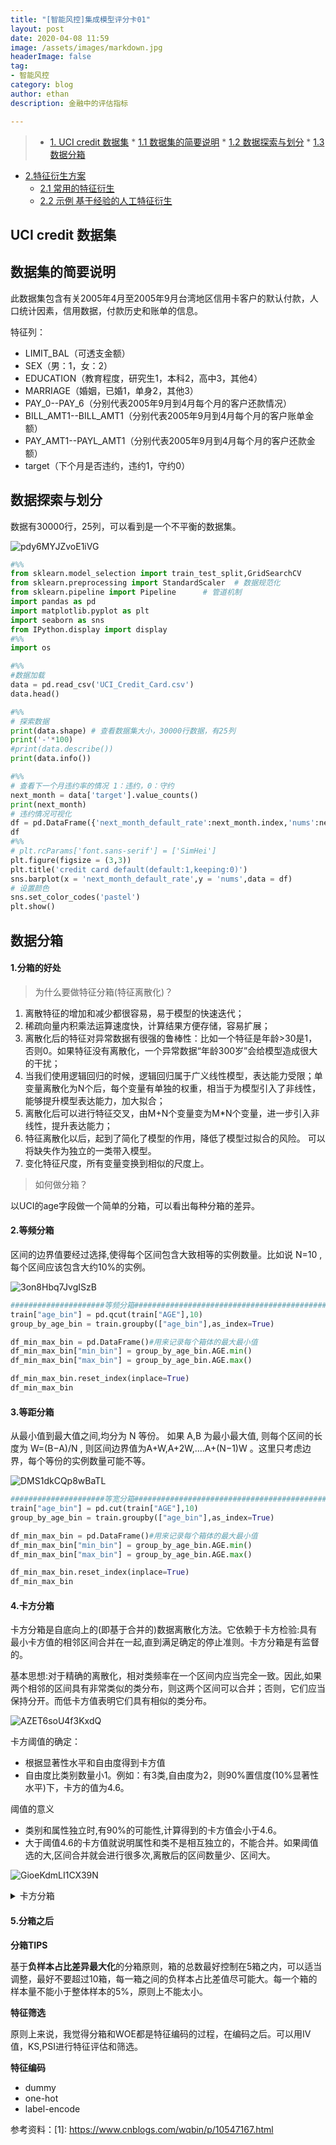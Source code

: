 ```yaml
---
title: "[智能风控]集成模型评分卡01"
layout: post
date: 2020-04-08 11:59
image: /assets/images/markdown.jpg
headerImage: false
tag:
- 智能风控
category: blog
author: ethan
description: 金融中的评估指标

---
```


> * [1. UCI credit 数据集](#1)
	* [1.1 数据集的简要说明](#1.1)
	* [1.2 数据探索与划分](#1.2)
	* [1.3 数据分箱](#1.3)
* [2.特征衍生方案](#2)
	* [2.1 常用的特征衍生](#2.1)
	* [2.2 示例 基于经验的人工特征衍生](#2.2)

<h2 id="1">UCI credit 数据集</h2>

<h2 id="1.1">数据集的简要说明</h2>

此数据集包含有关2005年4月至2005年9月台湾地区信用卡客户的默认付款，人口统计因素，信用数据，付款历史和账单的信息。

特征列：

- LIMIT_BAL（可透支金额） 
- SEX（男：1，女：2） 
- EDUCATION（教育程度，研究生1，本科2，高中3，其他4） 
- MARRIAGE（婚姻，已婚1，单身2，其他3）
- PAY_0--PAY_6（分别代表2005年9月到4月每个月的客户还款情况）
- BILL_AMT1--BILL_AMT1（分别代表2005年9月到4月每个月的客户账单金额）
- PAY_AMT1--PAYL_AMT1（分别代表2005年9月到4月每个月的客户还款金额）
- target（下个月是否违约，违约1，守约0）

<h2 id="1.2">数据探索与划分</h2>


数据有30000行，25列，可以看到是一个不平衡的数据集。

![pdy6MYJZvoE1iVG](https://i.loli.net/2020/04/11/pdy6MYJZvoE1iVG.png)

```python
#%%
from sklearn.model_selection import train_test_split,GridSearchCV
from sklearn.preprocessing import StandardScaler  # 数据规范化
from sklearn.pipeline import Pipeline      # 管道机制
import pandas as pd
import matplotlib.pyplot as plt
import seaborn as sns
from IPython.display import display
#%%
import os

#%%
#数据加载
data = pd.read_csv('UCI_Credit_Card.csv')
data.head()

#%%
# 探索数据
print(data.shape) # 查看数据集大小，30000行数据，有25列
print('-'*100)
#print(data.describe())
print(data.info())

#%%
# 查看下一个月违约率的情况 1：违约，0：守约
next_month = data['target'].value_counts()
print(next_month)
# 违约情况可视化
df = pd.DataFrame({'next_month_default_rate':next_month.index,'nums':next_month.values})
df
#%%
# plt.rcParams['font.sans-serif'] = ['SimHei']
plt.figure(figsize = (3,3))
plt.title('credit card default(default:1,keeping:0)')
sns.barplot(x = 'next_month_default_rate',y = 'nums',data = df)
# 设置颜色
sns.set_color_codes('pastel')
plt.show()
```

<h2 id="1.2">数据分箱</h2>

<h4 id="1.2.1">1.分箱的好处</h4>

> 为什么要做特征分箱(特征离散化)？

1. 离散特征的增加和减少都很容易，易于模型的快速迭代；
2. 稀疏向量内积乘法运算速度快，计算结果方便存储，容易扩展；
3. 离散化后的特征对异常数据有很强的鲁棒性：比如一个特征是年龄>30是1，否则0。如果特征没有离散化，一个异常数据“年龄300岁”会给模型造成很大的干扰；
4. 当我们使用逻辑回归的时候，逻辑回归属于广义线性模型，表达能力受限；单变量离散化为N个后，每个变量有单独的权重，相当于为模型引入了非线性，能够提升模型表达能力，加大拟合；
5. 离散化后可以进行特征交叉，由M+N个变量变为M*N个变量，进一步引入非线性，提升表达能力；
6. 特征离散化以后，起到了简化了模型的作用，降低了模型过拟合的风险。
可以将缺失作为独立的一类带入模型。
7. 变化特征尺度，所有变量变换到相似的尺度上。

> 如何做分箱？

以UCI的age字段做一个简单的分箱，可以看出每种分箱的差异。

<h4 id="1.2.2">2.等频分箱</h4>

区间的边界值要经过选择,使得每个区间包含大致相等的实例数量。比如说 N=10 ,每个区间应该包含大约10%的实例。

![3on8Hbq7JvgISzB](https://i.loli.net/2020/04/11/3on8Hbq7JvgISzB.png)

```python
#####################等频分箱#################################################
train["age_bin"] = pd.qcut(train["AGE"],10)
group_by_age_bin = train.groupby(["age_bin"],as_index=True)

df_min_max_bin = pd.DataFrame()#用来记录每个箱体的最大最小值
df_min_max_bin["min_bin"] = group_by_age_bin.AGE.min()
df_min_max_bin["max_bin"] = group_by_age_bin.AGE.max()

df_min_max_bin.reset_index(inplace=True)
df_min_max_bin
```

<h4 id="1.2.3">3.等距分箱</h4>

从最小值到最大值之间,均分为 N 等份。 如果 A,B 为最小最大值, 则每个区间的长度为 W=(B−A)/N , 则区间边界值为A+W,A+2W,….A+(N−1)W 。这里只考虑边界，每个等份的实例数量可能不等。

![DMS1dkCQp8wBaTL](https://i.loli.net/2020/04/11/DMS1dkCQp8wBaTL.png)

```python
#####################等宽分箱###################################################
train["age_bin"] = pd.cut(train["AGE"],10)
group_by_age_bin = train.groupby(["age_bin"],as_index=True)

df_min_max_bin = pd.DataFrame()#用来记录每个箱体的最大最小值
df_min_max_bin["min_bin"] = group_by_age_bin.AGE.min()
df_min_max_bin["max_bin"] = group_by_age_bin.AGE.max()

df_min_max_bin.reset_index(inplace=True)
df_min_max_bin
```

<h4 id="1.2.4">4.卡方分箱</h4>

卡方分箱是自底向上的(即基于合并的)数据离散化方法。它依赖于卡方检验:具有最小卡方值的相邻区间合并在一起,直到满足确定的停止准则。卡方分箱是有监督的。

基本思想:对于精确的离散化，相对类频率在一个区间内应当完全一致。因此,如果两个相邻的区间具有非常类似的类分布，则这两个区间可以合并；否则，它们应当保持分开。而低卡方值表明它们具有相似的类分布。

![AZET6soU4f3KxdQ](https://i.loli.net/2020/04/11/AZET6soU4f3KxdQ.png)

卡方阈值的确定：

- 根据显著性水平和自由度得到卡方值
- 自由度比类别数量小1。例如：有3类,自由度为2，则90%置信度(10%显著性水平)下，卡方的值为4.6。

阈值的意义

- 类别和属性独立时,有90%的可能性,计算得到的卡方值会小于4.6。
- 大于阈值4.6的卡方值就说明属性和类不是相互独立的，不能合并。如果阈值选的大,区间合并就会进行很多次,离散后的区间数量少、区间大。

![GioeKdmLI1CX39N](https://i.loli.net/2020/04/11/GioeKdmLI1CX39N.png)

<details>
  <summary>卡方分箱</summary>
  <pre>
  <code>
  # -*- coding: utf-8 -*-
def ChiMerge(df,variable,flag,confidenceVal=3.841,bin=10,sample=None):  
    '''
    param df:DataFrame| 必须包含标签列
    param variable:str| 需要卡方分箱的变量名称（字符串）
    param flag:str    | 正负样本标识的名称（字符串）
    param confidenceVal:float| 置信度水平（默认是不进行抽样95%）
    param bin：int            | 最多箱的数目
    param sample: int          | 为抽样的数目（默认是不进行抽样），因为如果观测值过多运行会较慢
    note: 停止条件为大于置信水平且小于bin的数目
    return :DataFrame|采样结果
    '''    
    import pandas as pd
    import numpy as np
    
    
    #进行是否抽样操作
    if sample != None:
        df = df.sample(n=sample)
    else:
        df   
        
    #进行数据格式化录入
    total_num = df.groupby([variable])[flag].count()  #统计需分箱变量每个值数目
    total_num = pd.DataFrame({'total_num': total_num})  #创建一个数据框保存之前的结果
    positive_class = df.groupby([variable])[flag].sum()  #统计需分箱变量每个值正样本数
    positive_class = pd.DataFrame({'positive_class': positive_class})  #创建一个数据框保存之前的结果
    regroup = pd.merge(total_num, positive_class, left_index=True, right_index=True,
                       how='inner')  # 组合total_num与positive_class
    regroup.reset_index(inplace=True)
    regroup['negative_class'] = regroup['total_num'] - regroup['positive_class']  #统计需分箱变量每个值负样本数
    regroup = regroup.drop('total_num', axis=1)
    np_regroup = np.array(regroup)  #把数据框转化为numpy（提高运行效率）
    #print('已完成数据读入,正在计算数据初处理')

    #处理连续没有正样本或负样本的区间，并进行区间的合并（以免卡方值计算报错）
    i = 0
    while (i <= np_regroup.shape[0] - 2):
        if ((np_regroup[i, 1] == 0 and np_regroup[i + 1, 1] == 0) or ( np_regroup[i, 2] == 0 and np_regroup[i + 1, 2] == 0)):
            np_regroup[i, 1] = np_regroup[i, 1] + np_regroup[i + 1, 1]  # 正样本
            np_regroup[i, 2] = np_regroup[i, 2] + np_regroup[i + 1, 2]  # 负样本
            np_regroup[i, 0] = np_regroup[i + 1, 0]
            np_regroup = np.delete(np_regroup, i + 1, 0)
            i = i - 1
        i = i + 1
 
    #对相邻两个区间进行卡方值计算
    chi_table = np.array([])  # 创建一个数组保存相邻两个区间的卡方值
    for i in np.arange(np_regroup.shape[0] - 1):
        chi = (np_regroup[i, 1] * np_regroup[i + 1, 2] - np_regroup[i, 2] * np_regroup[i + 1, 1]) ** 2 \
          * (np_regroup[i, 1] + np_regroup[i, 2] + np_regroup[i + 1, 1] + np_regroup[i + 1, 2]) / \
          ((np_regroup[i, 1] + np_regroup[i, 2]) * (np_regroup[i + 1, 1] + np_regroup[i + 1, 2]) * (
          np_regroup[i, 1] + np_regroup[i + 1, 1]) * (np_regroup[i, 2] + np_regroup[i + 1, 2]))
        chi_table = np.append(chi_table, chi)
    #print('已完成数据初处理，正在进行卡方分箱核心操作')

    #把卡方值最小的两个区间进行合并（卡方分箱核心）
    while (1):
        if (len(chi_table) <= (bin - 1) and min(chi_table) >= confidenceVal):
            break
        chi_min_index = np.argwhere(chi_table == min(chi_table))[0]  # 找出卡方值最小的位置索引
        np_regroup[chi_min_index, 1] = np_regroup[chi_min_index, 1] + np_regroup[chi_min_index + 1, 1]
        np_regroup[chi_min_index, 2] = np_regroup[chi_min_index, 2] + np_regroup[chi_min_index + 1, 2]
        np_regroup[chi_min_index, 0] = np_regroup[chi_min_index + 1, 0]
        np_regroup = np.delete(np_regroup, chi_min_index + 1, 0)

        if (chi_min_index == np_regroup.shape[0] - 1):  # 最小值试最后两个区间的时候
            # 计算合并后当前区间与前一个区间的卡方值并替换
            chi_table[chi_min_index - 1] = (np_regroup[chi_min_index - 1, 1] * np_regroup[chi_min_index, 2] - np_regroup[chi_min_index - 1, 2] * np_regroup[chi_min_index, 1]) ** 2 \
                                           * (np_regroup[chi_min_index - 1, 1] + np_regroup[chi_min_index - 1, 2] + np_regroup[chi_min_index, 1] + np_regroup[chi_min_index, 2]) / \
                                       ((np_regroup[chi_min_index - 1, 1] + np_regroup[chi_min_index - 1, 2]) * (np_regroup[chi_min_index, 1] + np_regroup[chi_min_index, 2]) * (np_regroup[chi_min_index - 1, 1] + np_regroup[chi_min_index, 1]) * (np_regroup[chi_min_index - 1, 2] + np_regroup[chi_min_index, 2]))
            # 删除替换前的卡方值
            chi_table = np.delete(chi_table, chi_min_index, axis=0)

        else:
            # 计算合并后当前区间与前一个区间的卡方值并替换
            chi_table[chi_min_index - 1] = (np_regroup[chi_min_index - 1, 1] * np_regroup[chi_min_index, 2] - np_regroup[chi_min_index - 1, 2] * np_regroup[chi_min_index, 1]) ** 2 \
                                       * (np_regroup[chi_min_index - 1, 1] + np_regroup[chi_min_index - 1, 2] + np_regroup[chi_min_index, 1] + np_regroup[chi_min_index, 2]) / \
                                       ((np_regroup[chi_min_index - 1, 1] + np_regroup[chi_min_index - 1, 2]) * (np_regroup[chi_min_index, 1] + np_regroup[chi_min_index, 2]) * (np_regroup[chi_min_index - 1, 1] + np_regroup[chi_min_index, 1]) * (np_regroup[chi_min_index - 1, 2] + np_regroup[chi_min_index, 2]))
            # 计算合并后当前区间与后一个区间的卡方值并替换
            chi_table[chi_min_index] = (np_regroup[chi_min_index, 1] * np_regroup[chi_min_index + 1, 2] - np_regroup[chi_min_index, 2] * np_regroup[chi_min_index + 1, 1]) ** 2 \
                                       * (np_regroup[chi_min_index, 1] + np_regroup[chi_min_index, 2] + np_regroup[chi_min_index + 1, 1] + np_regroup[chi_min_index + 1, 2]) / \
                                   ((np_regroup[chi_min_index, 1] + np_regroup[chi_min_index, 2]) * (np_regroup[chi_min_index + 1, 1] + np_regroup[chi_min_index + 1, 2]) * (np_regroup[chi_min_index, 1] + np_regroup[chi_min_index + 1, 1]) * (np_regroup[chi_min_index, 2] + np_regroup[chi_min_index + 1, 2]))
            # 删除替换前的卡方值
            chi_table = np.delete(chi_table, chi_min_index + 1, axis=0)
    #print('已完成卡方分箱核心操作，正在保存结果')

    #把结果保存成一个数据框
    result_data = pd.DataFrame()  # 创建一个保存结果的数据框
    result_data['variable'] = [variable] * np_regroup.shape[0]  # 结果表第一列：变量名
    list_temp = []
    for i in np.arange(np_regroup.shape[0]):
        if i == 0:
            x = '0' + ',' + str(np_regroup[i, 0])
        elif i == np_regroup.shape[0] - 1:
            x = str(np_regroup[i - 1, 0]) + '+'
        else:
            x = str(np_regroup[i - 1, 0]) + ',' + str(np_regroup[i, 0])
        list_temp.append(x)
    result_data['interval'] = list_temp  #结果表第二列：区间
    result_data['flag_0'] = np_regroup[:, 2]  # 结果表第三列：负样本数目
    result_data['flag_1'] = np_regroup[:, 1]  # 结果表第四列：正样本数目

    return result_data
   
   
   result_data = ChiMerge(df=data,variable="AGE",flag="target",confidenceVal=3.841,bin=10,sample=None)

bins = [] #卡方的区间值
bins.append(-float('inf'))
for i in range(result_data["interval"].shape[0]-1):
    
    St = result_data["interval"][i].split(",")
    bins.append(float(St[1]))

bins.append(float('inf'))
bins
  </code>
  </pre>
</details>

<h4 id='1.2.5'>5.分箱之后</h4>

**分箱TIPS**

基于**负样本占比差异最大化**的分箱原则，箱的总数最好控制在5箱之内，可以适当调整，最好不要超过10箱，每一箱之间的负样本占比差值尽可能大。每一个箱的样本量不能小于整体样本的5%，原则上不能太小。

**特征筛选**

原则上来说，我觉得分箱和WOE都是特征编码的过程，在编码之后。可以用IV值，KS,PSI进行特征评估和筛选。


**特征编码**

- dummy
- one-hot
- label-encode

参考资料：[1]: https://www.cnblogs.com/wqbin/p/10547167.html
